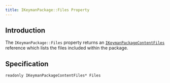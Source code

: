 ```yaml
---
title: IKeymanPackage::Files Property
---
```


## Introduction

The `IKeymanPackage::Files` property returns an
[`IKeymanPackageContentFiles`](../IKeymanPackageContentFiles) reference
which lists the files included within the package.

## Specification

``` clike
readonly IKeymanPackageContentFiles* Files
```
